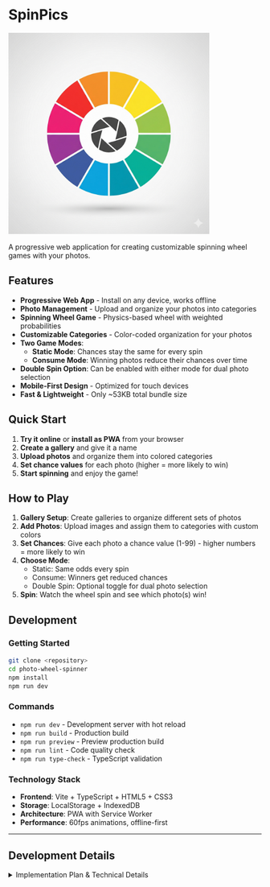 # SpinPics

<img src="./spinpics-icon.png" alt="SpinPics Logo" width="400">

A progressive web application for creating customizable spinning wheel games with your photos.

## Features

- **Progressive Web App** - Install on any device, works offline
- **Photo Management** - Upload and organize your photos into categories
- **Spinning Wheel Game** - Physics-based wheel with weighted probabilities
- **Customizable Categories** - Color-coded organization for your photos
- **Two Game Modes**:
  - **Static Mode**: Chances stay the same for every spin
  - **Consume Mode**: Winning photos reduce their chances over time
- **Double Spin Option**: Can be enabled with either mode for dual photo selection
- **Mobile-First Design** - Optimized for touch devices
- **Fast & Lightweight** - Only ~53KB total bundle size

## Quick Start

1. **Try it online** or **install as PWA** from your browser
2. **Create a gallery** and give it a name
3. **Upload photos** and organize them into colored categories
4. **Set chance values** for each photo (higher = more likely to win)
5. **Start spinning** and enjoy the game!

## How to Play

1. **Gallery Setup**: Create galleries to organize different sets of photos
2. **Add Photos**: Upload images and assign them to categories with custom colors
3. **Set Chances**: Give each photo a chance value (1-99) - higher numbers = more likely to win
4. **Choose Mode**: 
   - Static: Same odds every spin
   - Consume: Winners get reduced chances
   - Double Spin: Optional toggle for dual photo selection
5. **Spin**: Watch the wheel spin and see which photo(s) win!

## Development

### Getting Started
```bash
git clone <repository>
cd photo-wheel-spinner
npm install
npm run dev
```

### Commands
- `npm run dev` - Development server with hot reload
- `npm run build` - Production build
- `npm run preview` - Preview production build
- `npm run lint` - Code quality check
- `npm run type-check` - TypeScript validation

### Technology Stack
- **Frontend**: Vite + TypeScript + HTML5 + CSS3
- **Storage**: LocalStorage + IndexedDB
- **Architecture**: PWA with Service Worker
- **Performance**: 60fps animations, offline-first

---

## Development Details

<details>
<summary>Implementation Plan & Technical Details</summary>

### Phase 1: Core Infrastructure & Data Management ✅

#### 1.1 Project Setup ✅
- Vite + TypeScript PWA with modern tooling
- Complete HTML5 structure with responsive design
- PWA configuration with manifest and service worker

#### 1.2 Data Storage Layer ✅
- LocalStorage for gallery metadata
- IndexedDB for photo blob storage
- CRUD operations with error handling

#### 1.3 Core Data Models ✅
```javascript
Gallery {
  galleryId: string,
  name: string,
  spinMode: 'static' | 'consume',
  categories: Category[],
  photos: Photo[],
  coverPhotoId?: string, // v1.1
  doubleSpinEnabled?: boolean // v1.2
}

Category {
  categoryId: string,
  name: string,
  color: string (hex)
}

Photo {
  photoId: string,
  chance: number,
  categoryId: string
}
```

### Phase 2: Gallery Management System ✅
- Complete CRUD operations for galleries
- Category management with color picker
- Photo upload and organization
- Tabbed interface with responsive design

### Phase 3: Game Configuration & Core Logic ✅
- Weighted random algorithm implementation
- Static vs Consume mode configuration
- Session state management
- Interactive gameplay with result display

### Phase 4: Spinning Wheel UI & Animation ✅
- 60fps canvas-based wheel rendering
- Physics-based spinning animation
- Dynamic segment generation
- Authentic winner determination

### Phase 5: Final Polish & Optimization ✅
- Complete PWA implementation with offline support
- Performance optimization (~53KB bundle)
- Mobile UX improvements
- Professional branding and icon set

### Browser Compatibility
- Chrome, Firefox, Safari, Edge (latest versions)
- Desktop and mobile platforms
- Full offline functionality

### Version 1.1 Development Plan

#### Phase 6: Photo Lightbox Feature ✅ COMPLETED
- [x] 6.1 Add lightbox modal HTML structure and CSS styling
- [x] 6.2 Implement click handler for winning photos
- [x] 6.3 Create photo display with full-size view
- [x] 6.4 Add download functionality using blob URLs
- [x] 6.5 Implement close handlers (ESC key, outside click, close button)

#### Phase 7: Gallery Cover Photo Selection ✅ COMPLETED
- [x] 7.1 Update Gallery TypeScript interface with `coverPhotoId?` field
- [x] 7.2 Add cover photo selection UI in gallery settings tab
- [x] 7.3 Update gallery card display to show cover photos
- [x] 7.4 Implement auto-default to first photo logic
- [x] 7.5 Update storage operations to handle cover photo field

#### Technical Implementation Details

**Lightbox Modal Structure:**
```html
<!-- Photo Lightbox Modal -->
<div id="photo-lightbox-modal" class="modal lightbox-modal">
  <div class="lightbox-content">
    <button class="lightbox-close">&times;</button>
    <img id="lightbox-image" class="lightbox-photo" alt="Winning photo">
    <div class="lightbox-controls">
      <button id="download-photo-btn" class="btn btn-primary">Download</button>
    </div>
  </div>
</div>
```

**Gallery Interface Update:**
```typescript
interface Gallery {
  galleryId: string;
  name: string;
  spinMode: SpinMode;
  categories: Category[];
  photos: Photo[];
  coverPhotoId?: string; // New in v1.1
  doubleSpinEnabled?: boolean; // New in v1.2
}
```

### Version 1.2 Development Plan

#### Phase 8: Edit Category Feature ✅ COMPLETED
- [x] 8.1 Add edit button to each category in Categories tab
- [x] 8.2 Implement category edit modal with pre-populated values
- [x] 8.3 Add validation to prevent duplicate category names
- [x] 8.4 Update category color and refresh all UI elements
- [x] 8.5 Test category editing with photo assignments intact

#### Phase 9: Double Spin Mode ✅ COMPLETED
- [x] 9.1 Add `doubleSpinEnabled` field to Gallery TypeScript interface
- [x] 9.2 Add double spin toggle to gallery settings UI
- [x] 9.3 Extend WheelEngine to support category-aware dual selection
- [x] 9.4 Update WheelRenderer for sequential spin animations
- [x] 9.5 Modify result display to show two winning photos
- [x] 9.6 Update session state management for dual consume tracking
- [x] 9.7 Add fallback logic for single-category scenarios

**Key Implementation Areas:**
- `src/types/index.ts` - Add doubleSpinEnabled to Gallery interface
- `index.html` - Add edit category buttons and double spin toggle
- `src/style.css` - Add edit category and dual result display styles
- `src/app.ts` - Add edit category handlers and double spin logic
- `src/lib/wheel.ts` - Extend for category-aware dual selection
- `src/lib/animation.ts` - Add sequential spin animation support
- `src/lib/storage.ts` - Update gallery save/load for new fields
